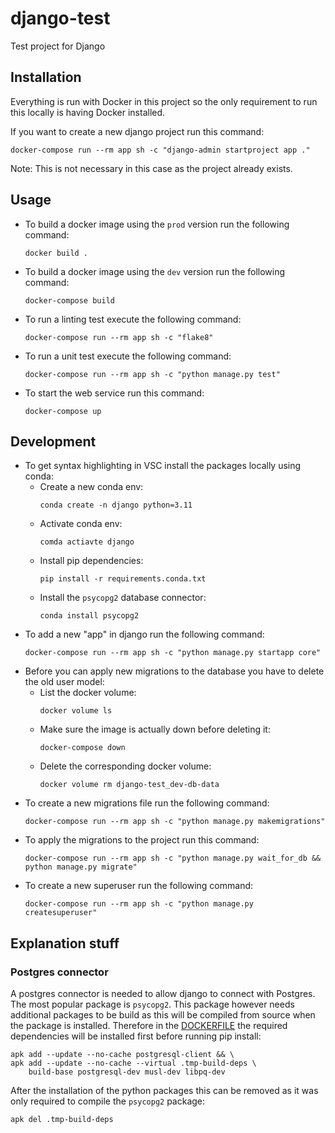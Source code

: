 # django-test

Test project for Django

## Installation

Everything is run with Docker in this project so the only requirement to run this locally is having Docker installed.

If you want to create a new django project run this command:

```shell
docker-compose run --rm app sh -c "django-admin startproject app ."
```

Note: This is not necessary in this case as the project already exists.

## Usage

- To build a docker image using the `prod` version run the following command:

  ```shell
  docker build .
  ```

- To build a docker image using the `dev` version run the following command:

  ```shell
  docker-compose build
  ```

- To run a linting test execute the following command:

  ```shell
  docker-compose run --rm app sh -c "flake8"
  ```

- To run a unit test execute the following command:

  ```shell
  docker-compose run --rm app sh -c "python manage.py test"
  ```

- To start the web service run this command:
  ```shell
  docker-compose up
  ```

## Development

- To get syntax highlighting in VSC install the packages locally using conda:
  - Create a new conda env:
    ```
    conda create -n django python=3.11
    ```
  - Activate conda env:
    ```
    comda actiavte django
    ```
  - Install pip dependencies:
    ```
    pip install -r requirements.conda.txt
    ```
  - Install the `psycopg2` database connector:
    ```
    conda install psycopg2
    ```
- To add a new "app" in django run the following command:
  ```
  docker-compose run --rm app sh -c "python manage.py startapp core"
  ```
- Before you can apply new migrations to the database you have to delete the old user model:
  - List the docker volume:
    ```
    docker volume ls
    ```
  - Make sure the image is actually down before deleting it:
    ```
    docker-compose down
    ```
  - Delete the corresponding docker volume:
    ```
    docker volume rm django-test_dev-db-data
    ```
- To create a new migrations file run the following command:
  ```
  docker-compose run --rm app sh -c "python manage.py makemigrations"
  ```
- To apply the migrations to the project run this command:
  ```
  docker-compose run --rm app sh -c "python manage.py wait_for_db && python manage.py migrate"
  ```
- To create a new superuser run the following command:
  ```
  docker-compose run --rm app sh -c "python manage.py createsuperuser"
  ```

## Explanation stuff

### Postgres connector

A postgres connector is needed to allow django to connect with Postgres. The most popular package is `psycopg2`. This package however needs additional packages to be build as this will be compiled from source when the package is installed. Therefore in the [DOCKERFILE](./Dockerfile) the required dependencies will be installed first before running pip install:

```
apk add --update --no-cache postgresql-client && \
apk add --update --no-cache --virtual .tmp-build-deps \
    build-base postgresql-dev musl-dev libpq-dev
```

After the installation of the python packages this can be removed as it was only required to compile the `psycopg2` package:

```
apk del .tmp-build-deps
```
